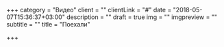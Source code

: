 +++
category = "Видео"
client = ""
clientLink = "#"
date = "2018-05-07T15:36:37+03:00"
description = ""
draft = true
img = ""
imgpreview = ""
subtitle = ""
title = "Поехали"

+++
